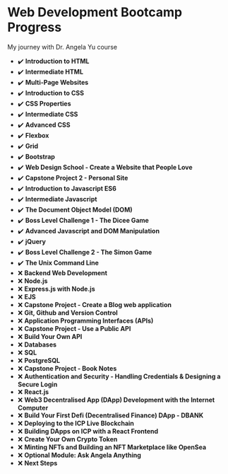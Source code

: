 # Web Development Bootcamp Progress
 My journey with Dr. Angela Yu course

- ✔️ **Introduction to HTML**
- ✔️ **Intermediate HTML**
- ✔️ **Multi-Page Websites**
- ✔️ **Introduction to CSS**
- ✔️ **CSS Properties**
- ✔️ **Intermediate CSS**
- ✔️ **Advanced CSS**
- ✔️ **Flexbox**
- ✔️ **Grid**
- ✔️ **Bootstrap**
- ✔️ **Web Design School - Create a Website that People Love** 
- ✔️ **Capstone Project 2 - Personal Site**
- ✔️ **Introduction to Javascript ES6**
- ✔️ **Intermediate Javascript**
- ✔️ **The Document Object Model (DOM)**
- ✔️ **Boss Level Challenge 1 - The Dicee Game**
- ✔️ **Advanced Javascript and DOM Manipulation**
- ✔️ **jQuery**
- ✔️ **Boss Level Challenge 2 - The Simon Game**
- ✔️ **The Unix Command Line**
- ❌ **Backend Web Development**
- ❌ **Node.js**
- ❌ **Express.js with Node.js**
- ❌ **EJS**
- ❌ **Capstone Project - Create a Blog web application**
- ❌ **Git, Github and Version Control**
- ❌ **Application Programming Interfaces (APIs)**
- ❌ **Capstone Project - Use a Public API**
- ❌ **Build Your Own API**
- ❌ **Databases**
- ❌ **SQL**
- ❌ **PostgreSQL**
- ❌ **Capstone Project - Book Notes**
- ❌ **Authentication and Security - Handling Credentials & Designing a Secure Login**
- ❌ **React.js**
- ❌ **Web3 Decentralised App (DApp) Development with the Internet Computer**
- ❌ **Build Your First Defi (Decentralised Finance) DApp - DBANK**
- ❌ **Deploying to the ICP Live Blockchain**
- ❌ **Building DApps on ICP with a React Frontend**
- ❌ **Create Your Own Crypto Token**
- ❌ **Minting NFTs and Building an NFT Marketplace like OpenSea**
- ❌ **Optional Module: Ask Angela Anything**
- ❌ **Next Steps**

